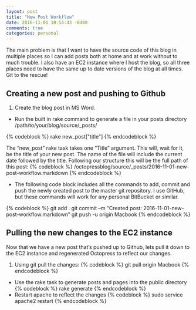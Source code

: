 ```yaml
---
layout: post
title: "New Post Workflow"
date: 2016-11-01 10:54:43 -0400
comments: true
categories: personal
---
```


The main problem is that I want to have the source code of this blog in multiple places so I can add posts both at home and at work without to much trouble. I also have an EC2 instance where I host the blog, so all three places need to have the same up to date versions of the blog at all times. Git to the rescue! 

## Creating a new post and pushing to Github

1. Create the blog post in MS Word.
+ Run the built in rake command to generate a file in your posts directory /path/to/your/blog/source/_posts/

{% codeblock %} 
rake new_post["title"]
{% endcodeblock %}

The “new_post” rake task takes one “Title” argument. This will, wait for it, be the title of your new post. The name of the file will include the current date followed by the title. Following our structure this will be the full path of this post:
{% codeblock %} 
/octopressblog/source/_posts/2016-11-01-new-post-workflow.markdown
{% endcodeblock %}
+ The following code block includes all the commands to add, commit and push the newly created post to the master git repository. I use GitHub, but these commands will work for any personal BitBucket or similar. 

{% codeblock %} 
git add .
git commit –m “Created post: 2016-11-01-new-post-workflow.markdown”
git push -u origin Macbook
{% endcodeblock %}


## Pulling the new changes to the EC2 instance

Now that we have a new post that’s pushed up to Github, lets pull it down to the EC2 instance and regenerated Octopress to reflect our changes.

1. Using git pull the changes:
{% codeblock %} 
git pull origin Macbook
{% endcodeblock %}
+ Use the rake task to generate posts and pages into the public directory
{% codeblock %} 
rake generate
{% endcodeblock %}
+ Restart apache to reflect the changes
{% codeblock %} 
sudo service apache2 restart
{% endcodeblock %}

